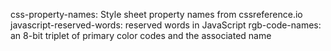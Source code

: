 css-property-names: Style sheet property names from cssreference.io
javascript-reserved-words: reserved words in JavaScript 
rgb-code-names: an 8-bit triplet of primary color codes and the associated name
